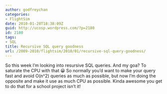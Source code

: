 ```yaml
---
author: godfreychan
categories:
- FlightSim
date: 2010-01-28T18:38:09Z
guid: http://ucosp.wordpress.com/?p=2180
id: 2180
tags:
- SQL
title: Recursive SQL query goodness
url: /2009-2010/flightsim/2010/01/recursive-sql-query-goodness/
---
```


So this week I&#8217;m looking into resursive SQL queries. And my goa? To saturate the CPU with that 😀 So normally you&#8217;d want to make your query fast and avoid O(n^2) queries as much as possible, but now I&#8217;m doing the opposite and make it use as much CPU as possible. Kinda awesome you get to do that for a school project isn&#8217;t it!